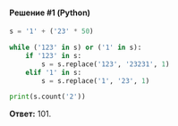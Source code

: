 #### Решение #1 (Python)
```python
s = '1' + ('23' * 50)

while ('123' in s) or ('1' in s):
	if '123' in s:
		s = s.replace('123', '23231', 1)
	elif '1' in s:
		s = s.replace('1', '23', 1)

print(s.count('2'))
```
**Ответ:** 101.
